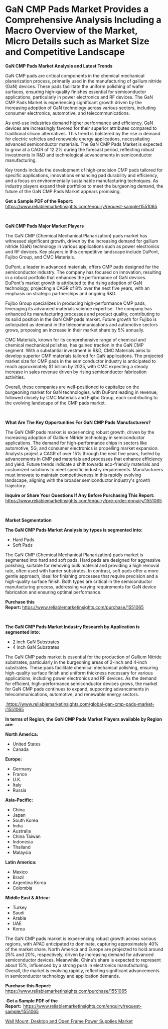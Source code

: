 <p><h1>GaN CMP Pads Market Provides a Comprehensive Analysis Including a Macro Overview of the Market, Micro Details such as Market Size and Competitive Landscape</h1></p><p><strong>GaN CMP Pads Market Analysis and Latest Trends</strong></p>
<p><p>GaN CMP pads are critical components in the chemical mechanical planarization process, primarily used in the manufacturing of gallium nitride (GaN) devices. These pads facilitate the uniform polishing of wafer surfaces, ensuring high-quality finishes essential for semiconductor applications, particularly in power electronics and RF devices. The GaN CMP Pads Market is experiencing significant growth driven by the increasing adoption of GaN technology across various sectors, including consumer electronics, automotive, and telecommunications.</p><p>As end-use industries demand higher performance and efficiency, GaN devices are increasingly favored for their superior attributes compared to traditional silicon alternatives. This trend is bolstered by the rise in demand for electric vehicles and renewable energy applications, necessitating advanced semiconductor materials. The GaN CMP Pads Market is expected to grow at a CAGR of 12.2% during the forecast period, reflecting robust investments in R&D and technological advancements in semiconductor manufacturing.</p><p>Key trends include the development of high-precision CMP pads tailored for specific applications, innovations enhancing pad durability and efficiency, and a focus on environmentally sustainable manufacturing techniques. As industry players expand their portfolios to meet the burgeoning demand, the future of the GaN CMP Pads Market appears promising.</p></p>
<p><strong>Get a Sample PDF of the Report:&nbsp;</strong> <a href="https://www.reliablemarketinsights.com/enquiry/request-sample/1551065?utm_campaign=2593&utm_medium=2&utm_source=Github&utm_content=ia&utm_term=06042025&utm_id=gan-cmp-pads">https://www.reliablemarketinsights.com/enquiry/request-sample/1551065</a></p>
<p>&nbsp;</p>
<p><strong>GaN CMP Pads Major Market Players</strong></p>
<p><p>The GaN CMP (Chemical Mechanical Planarization) pads market has witnessed significant growth, driven by the increasing demand for gallium nitride (GaN) technology in various applications such as power electronics and RF devices. Key players in this competitive landscape include DuPont, Fujibo Group, and CMC Materials.</p><p>DuPont, a leader in advanced materials, offers CMP pads designed for the semiconductor industry. The company has focused on innovation, resulting in a robust portfolio that enhances the performance of GaN devices. DuPont's market growth is attributed to the rising adoption of GaN technology, projecting a CAGR of 8% over the next five years, with an emphasis on strategic partnerships and ongoing R&D.</p><p>Fujibo Group specializes in producing high-performance CMP pads, leveraging its advanced materials science expertise. The company has enhanced its manufacturing processes and product quality, contributing to its solid position in the GaN CMP pads market. Future growth for Fujibo is anticipated as demand in the telecommunications and automotive sectors grows, proposing an increase in their market share by 5% annually.</p><p>CMC Materials, known for its comprehensive range of chemical and chemical mechanical polishes, has gained traction in the GaN CMP segment. With a substantial investment in R&D, CMC Materials aims to develop superior CMP materials tailored for GaN applications. The projected market size for CMP pads in the semiconductor industry is anticipated to reach approximately $1 billion by 2025, with CMC expecting a steady increase in sales revenue driven by rising semiconductor fabrication activities.</p><p>Overall, these companies are well-positioned to capitalize on the burgeoning market for GaN technologies, with DuPont leading in revenue, followed closely by CMC Materials and Fujibo Group, each contributing to the evolving landscape of the CMP pads market.</p></p>
<p>&nbsp;</p>
<p><strong>What Are The Key Opportunities For GaN CMP Pads Manufacturers?</strong></p>
<p><p>The GaN CMP pads market is experiencing robust growth, driven by the increasing adoption of Gallium Nitride technology in semiconductor applications. The demand for high-performance chips in sectors like automotive, 5G, and consumer electronics is propelling market expansion. Analysts project a CAGR of over 15% through the next five years, fueled by advancements in CMP pad materials and processes that enhance efficiency and yield. Future trends indicate a shift towards eco-friendly materials and customized solutions to meet specific industry requirements. Manufacturers must innovate to maintain competitiveness in this rapidly evolving landscape, aligning with the broader semiconductor industry's growth trajectory.</p></p>
<p><strong>Inquire or Share Your Questions If Any Before Purchasing This Report:</strong> <a href="https://www.reliablemarketinsights.com/enquiry/pre-order-enquiry/1551065?utm_campaign=2593&utm_medium=2&utm_source=Github&utm_content=ia&utm_term=06042025&utm_id=gan-cmp-pads">https://www.reliablemarketinsights.com/enquiry/pre-order-enquiry/1551065</a></p>
<p>&nbsp;</p>
<p><strong>Market Segmentation</strong></p>
<p><strong>The GaN CMP Pads Market Analysis by types is segmented into:</strong></p>
<p><ul><li>Hard Pads</li><li>Soft Pads</li></ul></p>
<p><p>The GaN CMP (Chemical Mechanical Planarization) pads market is segmented into hard and soft pads. Hard pads are designed for aggressive polishing, suitable for removing bulk material and providing a high removal rate, often used with harder substrates. In contrast, soft pads offer a more gentle approach, ideal for finishing processes that require precision and a high-quality surface finish. Both types are critical in the semiconductor manufacturing process, addressing varying requirements for GaN device fabrication and ensuring optimal performance.</p></p>
<p><strong>Purchase this Report:&nbsp;</strong><a href="https://www.reliablemarketinsights.com/purchase/1551065?utm_campaign=2593&utm_medium=2&utm_source=Github&utm_content=ia&utm_term=06042025&utm_id=gan-cmp-pads">https://www.reliablemarketinsights.com/purchase/1551065</a></p>
<p>&nbsp;</p>
<p><strong>The GaN CMP Pads Market Industry Research by Application is segmented into:</strong></p>
<p><ul><li>2 inch GaN Substrates</li><li>4 inch GaN Substrates</li></ul></p>
<p><p>The GaN CMP pads market is essential for the production of Gallium Nitride substrates, particularly in the burgeoning areas of 2-inch and 4-inch substrates. These pads facilitate chemical mechanical polishing, ensuring high-quality surface finish and uniform thickness necessary for various applications, including power electronics and RF devices. As the demand for efficient, high-performance semiconductor devices grows, the market for GaN CMP pads continues to expand, supporting advancements in telecommunications, automotive, and renewable energy sectors.</p></p>
<p><a href="https://www.reliablemarketinsights.com/global-gan-cmp-pads-market-r1551065?utm_campaign=2593&utm_medium=2&utm_source=Github&utm_content=ia&utm_term=06042025&utm_id=gan-cmp-pads">&nbsp;https://www.reliablemarketinsights.com/global-gan-cmp-pads-market-r1551065</a></p>
<p><strong>In terms of Region, the GaN CMP Pads Market Players available by Region are:</strong></p>
<p>
    <p> <strong> North America: </strong>
        <ul>
            <li>United States</li>
            <li>Canada</li>
        </ul>
        </p> 
    <p> <strong> Europe: </strong>
        <ul>
            <li>Germany</li>
            <li>France</li>
            <li>U.K.</li>
            <li>Italy</li>
            <li>Russia</li>
        </ul>
        </p> 
    <p> <strong> Asia-Pacific: </strong>
        <ul>
            <li>China</li>
            <li>Japan</li>
            <li>South Korea</li>
            <li>India</li>
            <li>Australia</li>
            <li>China Taiwan</li>
            <li>Indonesia</li>
            <li>Thailand</li>
            <li>Malaysia</li>
        </ul>
        </p> 
    <p> <strong> Latin America: </strong>
        <ul>
            <li>Mexico</li>
            <li>Brazil</li>
            <li>Argentina Korea</li>
            <li>Colombia</li>
        </ul>
        </p> 
    <p> <strong> Middle East & Africa: </strong>
        <ul>
            <li>Turkey</li>
            <li>Saudi</li>
            <li>Arabia</li>
            <li>UAE</li>
            <li>Korea</li>
        </ul>
    </p>
    </p>
<p><p>The GaN CMP pads market is experiencing robust growth across various regions, with APAC anticipated to dominate, capturing approximately 40% of the market share. North America and Europe are projected to hold around 25% and 20%, respectively, driven by increasing demand for advanced semiconductor devices. Meanwhile, China's share is expected to represent about 15%, influenced by a strong push in electronics manufacturing. Overall, the market is evolving rapidly, reflecting significant advancements in semiconductor technology and application demands.</p></p>
<p><strong>Purchase this Report: </strong><a href="https://www.reliablemarketinsights.com/purchase/1551065?utm_campaign=2593&utm_medium=2&utm_source=Github&utm_content=ia&utm_term=06042025&utm_id=gan-cmp-pads">https://www.reliablemarketinsights.com/purchase/1551065</a></p>
<p>&nbsp;<strong>Get a Sample PDF of the Report:&nbsp;&nbsp;</strong><a href="https://www.reliablemarketinsights.com/enquiry/request-sample/1551065?utm_campaign=2593&utm_medium=2&utm_source=Github&utm_content=ia&utm_term=06042025&utm_id=gan-cmp-pads">https://www.reliablemarketinsights.com/enquiry/request-sample/1551065</a></p>
<p><strong></strong></p>
<p><p><a href="https://github.com/osbornrdaflalo/Market-Research-Report-List-1/blob/main/wall-mount-desktop-and-open-frame-power-supplies-market.md?utm_campaign=2593&utm_medium=2&utm_source=Github&utm_content=ia&utm_term=06042025&utm_id=gan-cmp-pads">Wall Mount, Desktop and Open Frame Power Supplies Market</a></p></p>
